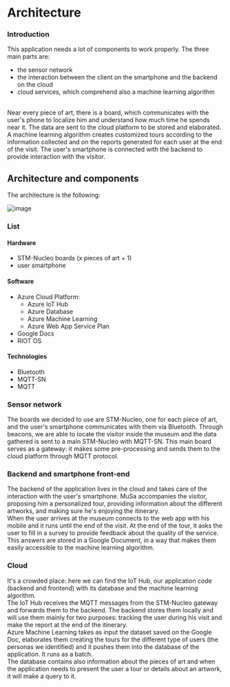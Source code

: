 # Architecture

### Introduction

This application needs a lot of components to work properly. The three main parts are:<br/>
- the sensor network<br/>
- the interaction between the client on the smartphone and the backend on the cloud<br/>
- cloud services, which comprehend also a machine learning algorithm<br/>
<br/>
Near every piece of art, there is a board, which communicates with the user's phone to localize him and understand how much time he spends near it. The data are sent to the cloud platform to be stored and elaborated. A machine learning algorithm creates customized tours according to the
information collected and on the reports generated for each user at the end of the visit. The user's smartphone is connected with the backend to
provide interaction with the visitor.<br/>

## Architecture and components

The architecture is the following:<br/>

![image](/src/architecture/architecture.png)

### List
#### Hardware
- STM-Nucleo boards (x pieces of art + 1)<br/>
- user smartphone<br/>

#### Software
- Azure Cloud Platform:<br/>
  - Azure IoT Hub<br/>
  - Azure Database<br/>
  - Azure Machine Learning<br/>
  - Azure Web App Service Plan<br/>
- Google Docs<br/>
- RIOT OS

#### Technologies
- Bluetooth<br/>
- MQTT-SN<br/>
- MQTT<br/>

### Sensor network

The boards we decided to use are STM-Nucleo, one for each piece of art, and the user's smartphone communicates with them via Bluetooth.
Through beacons, we are able to locate the visitor inside the museum and the data gathered is sent to a main STM-Nucleo with MQTT-SN. This main board serves as a gateway: it makes some pre-processing and sends them to the cloud platform through MQTT protocol.<br/>  

### Backend and smartphone front-end

The backend of the application lives in the cloud and takes care of the interaction with the user's smartphone. MuSa accompanies the visitor,
proposing him a personalized tour, providing information about the different artworks, and making sure he's enjoying the itinerary.<br/>
When the user arrives at the museum connects to the web app with his mobile and it runs until the end of the visit. At the end of the tour, it asks the user to fill in a survey to provide feedback about the quality of the service. This answers are stored in a Google Document, in a way that makes them easily accessible to the machine learning algorithm.<br/>

### Cloud

It's a crowded place: here we can find the IoT Hub, our application code (backend and frontend) with its database and the machine learning algorithm.<br/>
The IoT Hub receives the MQTT messages from the STM-Nucleo gateway and forwards them to the backend. The backend stores them locally and will use them mainly for two purposes: tracking the user during his visit and make the report at the end of the itinerary.<br/>
Azure Machine Learning takes as input the dataset saved on the Google Doc, elaborates them creating the tours for the different type of users (the personas we identified) and it pushes them into the database of the application. It runs as a batch.<br/>
The database contains also information about the pieces of art and when the application needs to present the user a tour or details about an
artwork, it will make a query to it.<br/>
